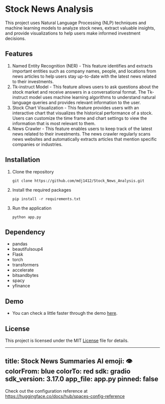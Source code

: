 # Stock News Analysis

This project uses Natural Language Processing (NLP) techniques and machine learning models to analyze stock news, extract valuable insights, and provide visualizations to help users make informed investment decisions.

## Features
1. Named Entity Recognition (NER) - This feature identifies and extracts important entities such as company names, people, and locations from news articles to help users stay up-to-date with the latest news related to their investments.
2. Tk-instruct Model - This feature allows users to ask questions about the stock market and receive answers in a conversational format. The Tk-instruct model uses machine learning algorithms to understand natural language queries and provides relevant information to the user.
3. Stock Chart Visualization - This feature provides users with an interactive chart that visualizes the historical performance of a stock. Users can customize the time frame and chart settings to view the information that is most relevant to them.
4. News Crawler - This feature enables users to keep track of the latest news related to their investments. The news crawler regularly scans news websites and automatically extracts articles that mention specific companies or industries.


## Installation
1. Clone the repository
    ```console
    git clone https://github.com/mdj1412/Stock_News_Analysis.git
    ```
2. Install the required packages
    ```console
    pip install -r requirements.txt
    ```
3. Run the application
    ```console
    python app.py
    ```


## Dependency
* pandas
* beautifulsoup4
* Flask
* torch
* transformers
* accelerate
* bitsandbytes
* spacy
* yfinance


## Demo
* You can check a little faster through the demo [here](https://huggingface.co/spaces/mdj1412/stock_news_summaries_AI).


## License
This project is licensed under the MIT [License]() file for details.






---
title: Stock News Summaries AI
emoji: 👁
colorFrom: blue
colorTo: red
sdk: gradio
sdk_version: 3.17.0
app_file: app.py
pinned: false
---

Check out the configuration reference at https://huggingface.co/docs/hub/spaces-config-reference
